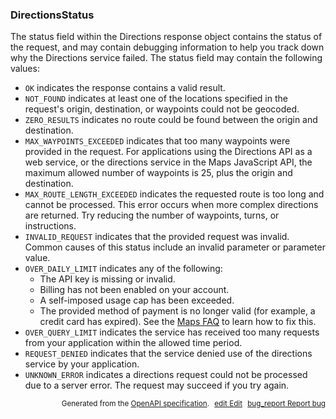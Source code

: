 <!--- This is a generated file, do not edit! -->
<!--- [START maps_http_schema_directionsstatus] -->
<h3 class="schema-object" id="DirectionsStatus">DirectionsStatus</h3>

The status field within the Directions response object contains the status of the request, and may contain debugging information to help you track down why the Directions service failed. The status field may contain the following values:

- `OK` indicates the response contains a valid result.
- `NOT_FOUND` indicates at least one of the locations specified in the request's origin, destination, or waypoints could not be geocoded.
- `ZERO_RESULTS` indicates no route could be found between the origin and destination.
- `MAX_WAYPOINTS_EXCEEDED` indicates that too many waypoints were provided in the request. For applications using the Directions API as a web service, or the directions service in the Maps JavaScript API, the maximum allowed number of waypoints is 25, plus the origin and destination.
- `MAX_ROUTE_LENGTH_EXCEEDED` indicates the requested route is too long and cannot be processed. This error occurs when more complex directions are returned. Try reducing the number of waypoints, turns, or instructions.
- `INVALID_REQUEST` indicates that the provided request was invalid. Common causes of this status include an invalid parameter or parameter value.
- `OVER_DAILY_LIMIT` indicates any of the following:
  - The API key is missing or invalid.
  - Billing has not been enabled on your account.
  - A self-imposed usage cap has been exceeded.
  - The provided method of payment is no longer valid (for example, a credit card has expired).
    See the [Maps FAQ](https://developers.google.com/maps/faq#over-limit-key-error) to learn how to fix this.
- `OVER_QUERY_LIMIT` indicates the service has received too many requests from your application within the allowed time period.
- `REQUEST_DENIED` indicates that the service denied use of the directions service by your application.
- `UNKNOWN_ERROR` indicates a directions request could not be processed due to a server error. The request may succeed if you try again.

<p style="text-align: right; font-size: smaller;">Generated from the <a class="gc-analytics-event" data-category="GMP" data-label="openapi-github" href="https://github.com/googlemaps/openapi-specification" title="Google Maps Platform OpenAPI Specification" class="external">OpenAPI specification</a>.
<a class="gc-analytics-event" data-category="GMP" data-label="openapi-github-maps-http-schema-directionsstatus" data-action="edit" style="margin-left: 5px;" href="https://github.com/googlemaps/openapi-specification/blob/main/specification/schemas/DirectionsStatus.yml" title="Edit on GitHub"><span class="material-icons">edit</span> Edit</a>
<a class="gc-analytics-event" data-category="GMP" data-label="openapi-github-maps-http-schema-directionsstatus" data-action="bug" style="margin-left: 5px;" href="https://github.com/googlemaps/openapi-specification/issues/new?assignees=&labels=type%3A+bug%2C+triage+me&template=bug_report.md&title=[schemas] Bug - DirectionsStatus" title="File bug for schemas on GitHub"><span class="material-icons">bug_report</span> Report bug</a>
</p>

<!--- [END maps_http_schema_directionsstatus] -->
